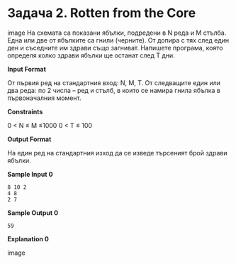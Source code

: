 # Задача 2. Rotten from the Core

image
На схемата са показани ябълки, подредени в N реда и M стълба. Една или две от ябълките са гнили (черните). От допира с тях след един ден и съседните им здрави също загниват. Напишете програма, която определя колко здрави ябълки ще останат след T дни.

**Input Format**

От първия ред на стандартния вход: N, M, T. От следващите един или два реда: по 2 числа – ред и стълб, в които се намира гнила ябълка в първоначалния момент.

**Constraints**

0 < N ≤ M ≤1000 0 < T ≤ 100

**Output Format**

На един ред на стандартния изход да се изведе търсеният брой здрави ябълки.

**Sample Input 0**
```
8 10 2
4 8
2 7
```

**Sample Output 0**
```
59
```

**Explanation 0**

image

